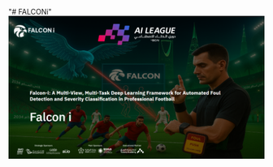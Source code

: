 "# FALCONi" 
![Falcon Eye](https://raw.githubusercontent.com/Mohammed-AlKuhali/FALCONi/main/image.png)

